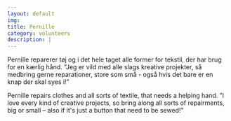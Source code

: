```yaml
---
layout: default
img:
title: Pernille
category: volunteers
description: |
---
```

Pernille  reparerer  tøj  og  i  det  hele  taget  alle  former  for tekstil,  der  har  brug  for  en  kærlig hånd.  ”Jeg  er  vild  med  alle
slags  kreative  projekter,  så  medbring  gerne  reparationer,  store som små  -  også  hvis  det  bare  er  en  knap  der  skal  syes  i!”

Pernille  repairs  clothes  and  all  sorts  of  textile,  that  needs  a helping  hand.  ”I  love  every  kind of  creative  projects,  so  bring
along  all  sorts  of  repairments,  big  or  small  –  also  if  it's just  a button  that  need  to  be  sewed!”
